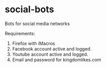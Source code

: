 # social-bots
Bots for social media networks

Requirements:
1. Firefox with iMacros 
2. Facebook account active and logged.
3. Youtube account active and logged.
4. Email and password for kingdomlikes.com


